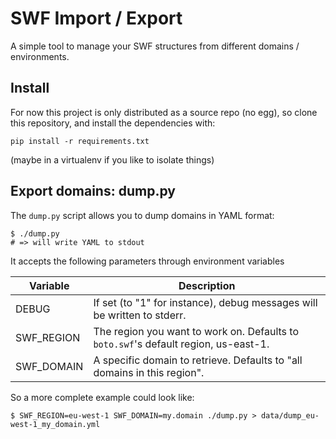 SWF Import / Export
===================

A simple tool to manage your SWF structures from different domains / environments.


Install
-------

For now this project is only distributed as a source repo (no egg), so clone this repository,
and install the dependencies with:

    pip install -r requirements.txt

(maybe in a virtualenv if you like to isolate things)


Export domains: dump.py
-----------------------

The `dump.py` script allows you to dump domains in YAML format:

    $ ./dump.py
    # => will write YAML to stdout

It accepts the following parameters through environment variables

|  Variable      |     Description                                                                              |
|----------------|----------------------------------------------------------------------------------------------|
| DEBUG          | If set (to "1" for instance), debug messages will be written to stderr.                      |
| SWF_REGION     | The region you want to work on. Defaults to `boto.swf`'s default region, us-east-1.          |
| SWF_DOMAIN     | A specific domain to retrieve. Defaults to "all domains in this region".                     |

So a more complete example could look like:

    $ SWF_REGION=eu-west-1 SWF_DOMAIN=my.domain ./dump.py > data/dump_eu-west-1_my_domain.yml


